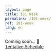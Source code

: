 ```yaml
---
layout: page
title: 101 Week
permalink: /101-week/
ref: 101-week
lang: en
---
```


Coming soon... 👀
<br>
<a href="https://drive.google.com/file/d/1kdBjUNOwsHgYJ3woFIp9xDmeHZLhL-Tv/view?usp=sharing">Tentative Schedule</a>